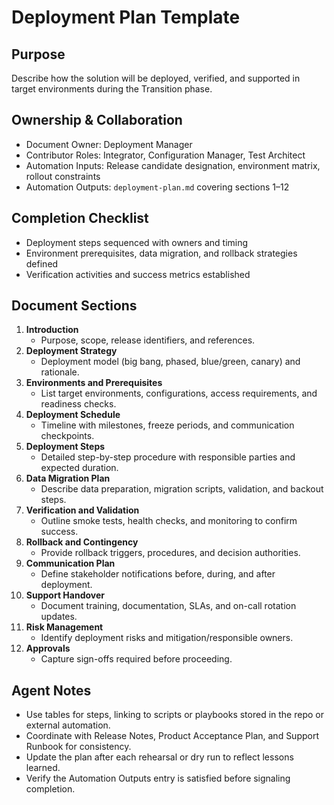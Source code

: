 # Deployment Plan Template

## Purpose

Describe how the solution will be deployed, verified, and supported in target environments during the Transition phase.

## Ownership & Collaboration

- Document Owner: Deployment Manager
- Contributor Roles: Integrator, Configuration Manager, Test Architect
- Automation Inputs: Release candidate designation, environment matrix, rollout constraints
- Automation Outputs: `deployment-plan.md` covering sections 1–12


## Completion Checklist

- Deployment steps sequenced with owners and timing
- Environment prerequisites, data migration, and rollback strategies defined
- Verification activities and success metrics established


## Document Sections

1. **Introduction**
   - Purpose, scope, release identifiers, and references.
2. **Deployment Strategy**
   - Deployment model (big bang, phased, blue/green, canary) and rationale.
3. **Environments and Prerequisites**
   - List target environments, configurations, access requirements, and readiness checks.
4. **Deployment Schedule**
   - Timeline with milestones, freeze periods, and communication checkpoints.
5. **Deployment Steps**
   - Detailed step-by-step procedure with responsible parties and expected duration.
6. **Data Migration Plan**
   - Describe data preparation, migration scripts, validation, and backout steps.
7. **Verification and Validation**
   - Outline smoke tests, health checks, and monitoring to confirm success.
8. **Rollback and Contingency**
   - Provide rollback triggers, procedures, and decision authorities.
9. **Communication Plan**
   - Define stakeholder notifications before, during, and after deployment.
10. **Support Handover**
    - Document training, documentation, SLAs, and on-call rotation updates.
11. **Risk Management**
    - Identify deployment risks and mitigation/responsible owners.
12. **Approvals**
    - Capture sign-offs required before proceeding.


## Agent Notes

- Use tables for steps, linking to scripts or playbooks stored in the repo or external automation.
- Coordinate with Release Notes, Product Acceptance Plan, and Support Runbook for consistency.
- Update the plan after each rehearsal or dry run to reflect lessons learned.
- Verify the Automation Outputs entry is satisfied before signaling completion.
